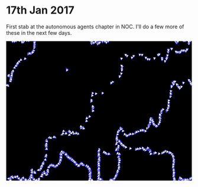 # 17th Jan 2017

First stab at the autonomous agents chapter in NOC. I'll do a few more of these in the next few days.

![Screenshot](screenshot.png) 
